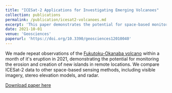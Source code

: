 ```yaml
---
title: "ICESat-2 Applications for Investigating Emerging Volcanoes"
collection: publications
permalink: /publication/icesat2-volcanoes.md
excerpt: 'This paper demonstrates the potential for space-based monitoring of submarine volcanoes and new islands with ICESat-2. I identified Fukutoku-Okanaba as a potential observation target and provided data classification/cleaning.'
date: 2021-10-01
venue: 'Geosciences'
paperurl: 'https://doi.org/10.3390/geosciences12010040'
---
```


We made repeat observations of the [Fukutoku-Okanaba volcano](https://volcano.si.edu/volcano.cfm?vn=284130) within a month of it's eruption in 2021, demonstrating the potential for monitoring the erosion and creation of new islands in remote locations. We compare ICESat-2 data to other space-based sensing methods, including visible imagery, stereo elevation models, and radar.

[Download paper here](http://jonm3d.github.io/files/icesat2-volcanoes.pdf)
